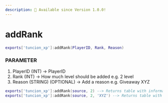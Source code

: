 ```yaml
---
description: 🔧 Available since Version 1.0.0!
---
```


# addRank

```lua title="Export Syntax"
exports['tuncion_xp']:addRank(PlayerID, Rank, Reason)
```

### PARAMETER

1. PlayerID <span className="color-blue">(INT)</span> <span className="color-orange">-> PlayerID</span>
2. Rank <span className="color-blue">(INT)</span> <span className="color-orange">-> How much level should be added e.g. 2 level</span>
3. Reason <span className="color-blue">(STRING) (OPTIONAL)</span> <span className="color-orange">-> Add a reason e.g. Giveaway XYZ</span>

```lua
exports['tuncion_xp']:addRank(source, 2) --> Returns table with information
exports['tuncion_xp']:addRank(source, 2, 'XYZ') --> Returns table with information
```
